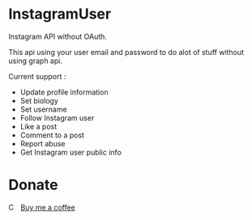 # InstagramUser
Instagram API without OAuth.

This api using your user email and password to do alot of stuff without using graph api.

Current support :

- Update profile information
- Set biology
- Set username
- Follow Instagram user
- Like a post
- Comment to a post
- Report abuse
- Get Instagram user public info

# Donate
<img align="left" width="16" height="16" src="https://github.com/ThinhVu/bmac/blob/master/assets/icon/coffee.png?raw=true" alt="Coffee icon">
<a style="margin-left: 5px" href="https://www.paypal.com/paypalme/vutro">Buy me a coffee</a>
